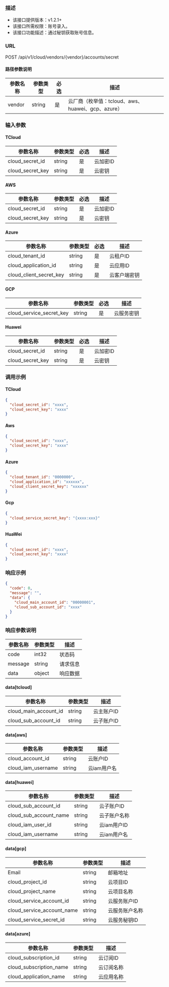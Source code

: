 ### 描述

- 该接口提供版本：v1.2.1+
- 该接口所需权限：账号录入。
- 该接口功能描述：通过秘钥获取账号信息。

### URL

POST /api/v1/cloud/vendors/{vendor}/accounts/secret

#### 路径参数说明

| 参数名称   | 参数类型   | 必选 | 描述                                   |
|--------|--------|----|--------------------------------------|
| vendor | string | 是  | 云厂商（枚举值：tcloud、aws、huawei、gcp、azure） |

### 输入参数

#### TCloud

| 参数名称             | 参数类型   | 必选 | 描述    |
|------------------|--------|----|-------|
| cloud_secret_id  | string | 是  | 云加密ID |
| cloud_secret_key | string | 是  | 云密钥   |

#### AWS

| 参数名称             | 参数类型   | 必选 | 描述    |
|------------------|--------|----|-------|
| cloud_secret_id  | string | 是  | 云加密ID |
| cloud_secret_key | string | 是  | 云密钥   |

#### Azure

| 参数名称                    | 参数类型   | 必选 | 描述     |
|-------------------------|--------|----|--------|
| cloud_tenant_id         | string | 是  | 云租户ID  |
| cloud_application_id    | string | 是  | 云应用ID  |
| cloud_client_secret_key | string | 是  | 云客户端密钥 |

#### GCP

| 参数名称                     | 参数类型   | 必选 | 描述    |
|--------------------------|--------|----|-------|
| cloud_service_secret_key | string | 是  | 云服务密钥 |

#### Huawei

| 参数名称             | 参数类型   | 必选 | 描述    |
|------------------|--------|----|-------|
| cloud_secret_id  | string | 是  | 云加密ID |
| cloud_secret_key | string | 是  | 云密钥   |

### 调用示例

#### TCloud

```json
{
  "cloud_secret_id": "xxxx",
  "cloud_secret_key": "xxxx"
}
```

#### Aws

```json
{
  "cloud_secret_id": "xxxx",
  "cloud_secret_key": "xxxx"
}
```

#### Azure

```json
{
  "cloud_tenant_id": "0000000",
  "cloud_application_id": "xxxxxx",
  "cloud_client_secret_key": "xxxxxx"
}
```

#### Gcp

```json
{
  "cloud_service_secret_key": "{xxxx:xxx}"
}
```

#### HuaWei

```json
{
  "cloud_secret_id": "xxxx",
  "cloud_secret_key": "xxxx"
}
```

### 响应示例

```json
{
  "code": 0,
  "message": "",
  "data": {
    "cloud_main_account_id": "00000001",
    "cloud_sub_account_id": "xxxx"
  }
}
```

### 响应参数说明

| 参数名称    | 参数类型   | 描述   |
|---------|--------|------|
| code    | int32  | 状态码  |
| message | string | 请求信息 |
| data    | object | 响应数据 |

#### data[tcloud]

| 参数名称                  | 参数类型   | 描述     |
|-----------------------|--------|--------|
| cloud_main_account_id | string | 云主账户ID |
| cloud_sub_account_id  | string | 云子账户ID |

#### data[aws]

| 参数名称               | 参数类型   | 描述      |
|--------------------|--------|---------|
| cloud_account_id   | string | 云账户ID   |
| cloud_iam_username | string | 云iam用户名 |

#### data[huawei]

| 参数名称                   | 参数类型   | 描述       |
|------------------------|--------|----------|
| cloud_sub_account_id   | string | 云子账户ID   |
| cloud_sub_account_name | string | 云子账户名称   |
| cloud_iam_user_id      | string | 云iam用户ID |
| cloud_iam_username     | string | 云iam用户名  |

#### data[gcp]

| 参数名称                       | 参数类型   | 描述      |
|----------------------------|--------|---------|
| Email                      | string | 邮箱地址    |
| cloud_project_id           | string | 云项目ID   |
| cloud_project_name         | string | 云项目名称   |
| cloud_service_account_id   | string | 云服务账户ID |
| cloud_service_account_name | string | 云服务账户名称 |
| cloud_service_secret_id    | string | 云服务秘钥ID |

#### data[azure]

| 参数名称                    | 参数类型   | 描述    |
|-------------------------|--------|-------|
| cloud_subscription_id   | string | 云订阅ID |
| cloud_subscription_name | string | 云订阅名称 |
| cloud_application_name  | string | 云应用名称 |


